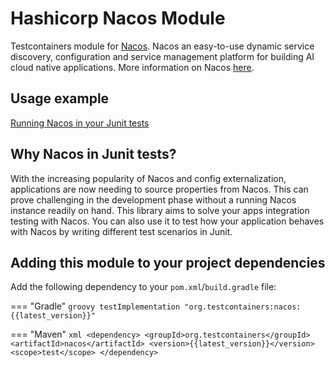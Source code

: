 # Hashicorp Nacos Module

Testcontainers module for [Nacos](https://github.com/alibaba/nacos). Nacos an easy-to-use dynamic service discovery, configuration and service management platform for building AI cloud native applications. More information on Nacos [here](https://nacos.io/docs/latest/overview/).

## Usage example

<!--codeinclude-->
[Running Nacos in your Junit tests](../../modules/nacos/src/test/java/org/testcontainers/nacos/NacosContainerTest.java)
<!--/codeinclude-->

## Why Nacos in Junit tests?

With the increasing popularity of Nacos and config externalization, applications are now needing to source properties from Nacos.
This can prove challenging in the development phase without a running Nacos instance readily on hand. This library 
aims to solve your apps integration testing with Nacos. You can also use it to
test how your application behaves with Nacos by writing different test scenarios in Junit.

## Adding this module to your project dependencies

Add the following dependency to your `pom.xml`/`build.gradle` file:

=== "Gradle"
    ```groovy
    testImplementation "org.testcontainers:nacos:{{latest_version}}"
    ```

=== "Maven"
    ```xml
    <dependency>
        <groupId>org.testcontainers</groupId>
        <artifactId>nacos</artifactId>
        <version>{{latest_version}}</version>
        <scope>test</scope>
    </dependency>
    ```
